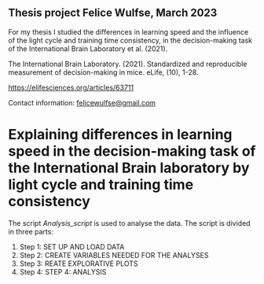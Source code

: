 ## Thesis project Felice Wulfse, March 2023

For my thesis I studied the differences in learning speed and the influence of the light cycle and training time consistency, in the decision-making task of the International Brain Laboratory et al. (2021). 


The International Brain Laboratory. (2021). Standardized and reproducible measurement of 	decision-making in mice. eLife, (10), 1-28. 

https://elifesciences.org/articles/63711

Contact information: felicewulfse@gmail.com



# Explaining differences in learning speed in the decision-making task of the International Brain laboratory by light cycle and training time consistency



The script _Analysis_script_ is used to analyse the data. The script is divided in three parts:
1. Step 1: SET UP AND LOAD DATA
2. Step 2: CREATE VARIABLES NEEDED FOR THE ANALYSES
3. Step 3: REATE EXPLORATIVE PLOTS 
4. Step 4: STEP 4: ANALYSIS


